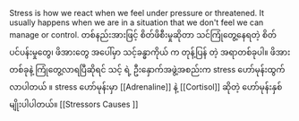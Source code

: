 Stress is how we react when we feel under pressure or threatened. It usually happens when we are in a situation that we don't feel we can manage or control.
တစ်နည်းအားဖြင့် စိတ်ဖိစီးမှုဆိုတာ သင်ကြုံတွေ့နေရတဲ့ စိတ်ပင်ပန်းမှုတွေ၊ ဖိအားတွေ အပေါ်မှာ သင့်ခန္ဓာကိုယ် က တုန့်ပြန် တဲ့ အရာတစ်ခုပါ။ ဖိအားတစ်ခုနဲ့ ကြုံတွေ့လာရပြီဆိုရင် သင့် ရဲ့ ဦးနှောက်အဖွဲ့အစည်းက stress ဟော်မုန်းထွက်လာပါတယ် ။ stress ဟော်မုန်းမှာ [[Adrenaline]] နဲ့ [[Cortisol]] ဆိုတဲ့ ဟော်မုန်းနှစ်မျိုးပါပါတယ်။
[[Stressors Causes ]]
